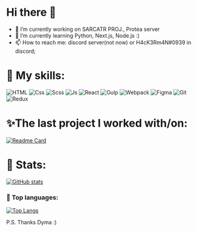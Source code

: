<!-- ![Banner](./img3.jpg) -->

<h1>Hi there 👋 </h1>

- 🔭 I’m currently working on SARCATR PROJ., Protea server
- 🌱 I’m currently learning Python, Next.js, Node.js :)
- 📫 How to reach me: discord server(not now) or H4cK3Rm4N#0939 in discord;
<!-- - ⚡⚡ Best phrase: Ehre sei Bandera Ukraine! Ehre sei Bandera! Tod den Feinden! ϟϟ -->




<h1> 🧰 My skills: </h1>

![HTML](https://img.shields.io/badge/-Html-423189?style=for-the-badge&logo=html5&logoColor=E34F26)
![Css](https://img.shields.io/badge/-Css-423189?style=for-the-badge&logo=css3&logoColor=5c98f2)
![Scss](https://img.shields.io/badge/-SCSS-423189?style=for-the-badge&logo=SASS)
![Js](https://img.shields.io/badge/-JavaScript-423189?style=for-the-badge&logo=JavaScript)
![React](https://img.shields.io/badge/react-423189?style=for-the-badge&logo=react)
![Gulp](https://img.shields.io/badge/-gulp-423189?style=for-the-badge&logo=gulp)
![Webpack](https://img.shields.io/badge/-webpack-423189?style=for-the-badge&logo=webpack)
![Figma](https://img.shields.io/badge/-figma-423189?style=for-the-badge&logo=figma&logoColor=c44)
![Git](https://img.shields.io/badge/-git-423189?style=for-the-badge&logo=git)
![Redux](https://img.shields.io/badge/-redux-423189?style=for-the-badge&logo=redux)
<!-- ![NextJs](https://img.shields.io/badge/-redux-423189?style=for-the-badge&logo=nextjs) -->


<h1>✨The last project I worked with/on: </h1>


[![Readme Card](https://github-readme-stats.vercel.app/api/pin/?username=DmytroKolisnyk2&repo=archetypes-testing&theme=radical)](https://github.com/DmytroKolisnyk2/archetypes-testing)





<h1> 🎊 Stats: </h1>

[![GitHub stats](https://github-readme-stats.vercel.app/api?username=MaxPopsuy&show_icons=true&theme=radical)](https://github.com/MaxPopsuy)

### 🎊 Top languages:

[![Top Langs](https://github-readme-stats.vercel.app/api/top-langs/?username=MaxPopsuy&layout=compact&theme=radical)](https://github.com/MaxPopsuy)
<!--
**MaxPopsuy/MaxPopsuy** is a ✨ _special_ ✨ repository because its `README.md` (this file) appears on your GitHub profile.

Here are some ideas to get you started:

-->

P.S. Thanks Dyma :)
